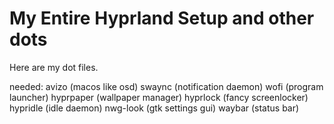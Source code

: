 # My Entire Hyprland Setup and other dots

Here are my dot files.

needed:
avizo (macos like osd)
swaync (notification daemon)
wofi (program launcher)
hyprpaper (wallpaper manager)
hyprlock (fancy screenlocker)
hypridle (idle daemon)
nwg-look (gtk settings gui)
waybar (status bar)

